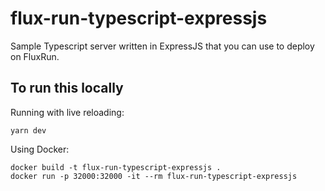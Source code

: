 # flux-run-typescript-expressjs

Sample Typescript server written in ExpressJS that you can use to deploy on FluxRun.

## To run this locally

Running with live reloading:

```
yarn dev
```

Using Docker:

```
docker build -t flux-run-typescript-expressjs .
docker run -p 32000:32000 -it --rm flux-run-typescript-expressjs
```
